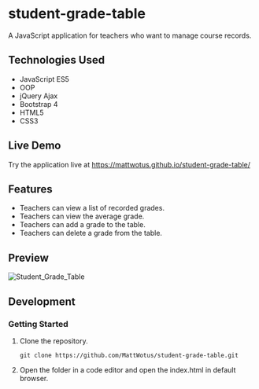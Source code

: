 # student-grade-table

A JavaScript application for teachers who want to manage course records.

## Technologies Used

- JavaScript ES5
- OOP
- jQuery Ajax
- Bootstrap 4  
- HTML5
- CSS3

## Live Demo

Try the application live at https://mattwotus.github.io/student-grade-table/

## Features

- Teachers can view a list of recorded grades.
- Teachers can view the average grade.
- Teachers can add a grade to the table.
- Teachers can delete a grade from the table.

## Preview

![Student_Grade_Table](assets/student-grade-table.gif)

## Development

### Getting Started

1. Clone the repository.

   ```
   git clone https://github.com/MattWotus/student-grade-table.git
   ```
   
2. Open the folder in a code editor and open the index.html in default browser.    

